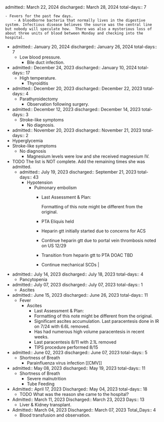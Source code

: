 admitted:: March 22, 2024
discharged:: March 28, 2024
total-days:: 7

	- Fevers for the past few days.
		- A bloodborne bacteria that normally lives in the digestive system. Infectious disease believes the source was the central line but nobody will speculate how.  There was also a mysterious loss of about three units of blood between Monday and checking into the hospital.
- admitted:: January 20, 2024
  discharged:: January 26, 2024
  total-days:: 7
	- Low blood pressure.
		- Bile duct infection.
- admitted:: December 24, 2023
  discharged:: January 10, 2024
  total-days:: 17
	- High temperature.
		- Thyroiditis
- admitted:: December 20, 2023
  discharged:: December 22, 2023
  total-days:: 4
	- Parathyroidectomy
		- Observation following surgery.
- admitted:: December 12, 2023
  discharged:: December 14, 2023
  total-days:: 3
	- Stroke-like symptoms
		- No diagnosis.
- admitted:: November 20, 2023
  discharged:: November 21, 2023
  total-days:: 2
- Hyperglycemia
- Stroke-like symptoms
	- No diagnosis
		- Magnesium levels were low and she received magnesium IV.
- TODO  The list is NOT complete.  Add the remaining times she was admitted.
	- admitted:: July 19, 2023
	  discharged:: September 21, 2023
	  total-days:: 43
		- Hypotension
			- Pulmonary embolism
				- Last Assessment & Plan:  
				  
				  Formatting of this note might be different from the original.
				- PTA Eliquis held
				- Heparin gtt initially started due to concerns for ACS
				- Continue heparin gtt due to portal vein thrombosis noted on US 12/29
				- Transition from heparin gtt to PTA DOAC TBD
				- Continue mechanical SCDs |
- admitted:: July 14, 2023
  discharged:: July 18, 2023
  total-days:: 4
	- Pancytopenia
- admitted:: July 07, 2023
  discharged:: July 07, 2023
  total-days:: 1
	- Ascites
- admitted:: June 15, 2023
  discharged:: June 26, 2023
  total-days:: 11
	- Fever
		- Ascites
			- Last Assessment & Plan:
			- Formatting of this note might be different from the original.
			- Significant ascites accumulation. Last paracentesis done in IR on 7/24 with 6.6L removed.
			- Has had numerous high volume paracentesis in recent weeks.
			- Last paracentesis 8/11 with 2.1L removed
			- TIPS procedure performed 8/15
- admitted:: June 02, 2023
  discharged:: June 07, 2023
  total-days:: 5
	- Shortness of Breath
		- Parainfluenza virus infection [[CMV]]
- admitted::  May 08, 2023
  discharged:: May 19, 2023
  total-days:: 11
	- Shortness of Breath
		- Severe malnutrition
		- Tube Feeding
- Admitted:: April 17, 2023
  Discharged:: May 04, 2023
  total-days:: 18
	- TODO What was the reason she came to the hospital?
- Admitted:: March 11, 2023
  Discharged:: March 23, 2023
  Days:: 13
	- Liver & Kidney transplant.
- Admitted:: March 04, 2023
  Discharged:: March 07, 2023
  Total_Days:: 4
	- Blood transfusion and observation.